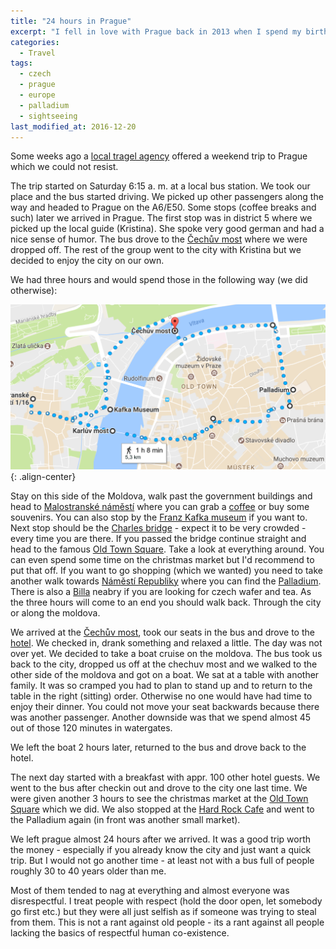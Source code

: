 ```yaml
---
title: "24 hours in Prague"
excerpt: "I fell in love with Prague back in 2013 when I spend my birthday there. A year later my girlfriend joined me and we enjoyed some sunny days in Mai 2014 in Prague."
categories:
  - Travel
tags:
  - czech
  - prague
  - europe
  - palladium
  - sightseeing
last_modified_at: 2016-12-20
---
```


Some weeks ago a [local tragel agency](http://www.frankenland-reisen.de/) offered a weekend trip to Prague which we could not resist.

The trip started on Saturday 6:15 a. m. at a local bus station. We took our place and the bus started driving. We picked up other passengers along the way and headed to Prague on the A6/E50.
Some stops (coffee breaks and such) later we arrived in Prague. The first stop was in district 5 where we picked up the local guide (Kristina). She spoke very good german and had a nice sense of humor.
The bus drove to the [Čechův most](https://en.wikipedia.org/wiki/Svatopluk_Čech_Bridge) where we were dropped off. The rest of the group went to the city with Kristina but we decided to enjoy the city on our own.

We had three hours and would spend those in the following way (we did otherwise):

![center-aligned-image](/assets/images/prague.tiff){: .align-center}

Stay on this side of the Moldova, walk past the government buildings and head to [Malostranské náměstí](https://en.wikipedia.org/wiki/Malostranské_náměst%C3%AD) where you can grab a [coffee](http://en.starbuckscoffee.cz) or buy some souvenirs. You can also stop by the [Franz Kafka museum](http://www.kafkamuseum.cz/ShowPage.aspx?tabId=-1) if you want to.
Next stop should be the [Charles bridge](https://en.wikipedia.org/wiki/Charles_Bridge) - expect it to be very crowded - every time you are there. If you passed the bridge continue straight and head to the famous [Old Town Square](https://en.wikipedia.org/wiki/Old_Town_Square).
Take a look at everything around. You can even spend some time on the christmas market but I'd recommend to put that off.
If you want to go shopping (which we wanted) you need to take another walk towards [Náměstí Republiky](https://en.wikipedia.org/wiki/Náměst%C3%AD_Republiky,_Prague) where you can find the [Palladium](https://www.palladiumpraha.cz). There is also a [Billa](https://www.billa.cz/) neabry if you are looking for czech wafer and tea.
As the three hours will come to an end you should walk back. Through the city or along the moldova.

We arrived at the [Čechův most](https://en.wikipedia.org/wiki/Svatopluk_Čech_Bridge), took our seats in the bus and drove to the [hotel](http://www.hotelduo.cz/default-en.html). We checked in, drank something and relaxed a little.
The day was not over yet. We decided to take a boat cruise on the moldova. The bus took us back to the city, dropped us off at the chechuv most and we walked to the other side of the moldova and got on a boat.
We sat at a table with another family. It was so cramped you had to plan to stand up and to return to the table in the right (sitting) order. Otherwise no one would have had time to enjoy their dinner.
You could not move your seat backwards because there was another passenger. Another downside was that we spend almost 45 out of those 120 minutes in watergates.

We left the boat 2 hours later, returned to the bus and drove back to the hotel.

The next day started with a breakfast with appr. 100 other hotel guests. We went to the bus after checkin out and drove to the city one last time.
We were given another 3 hours to see the christmas market at the [Old Town Square](https://en.wikipedia.org/wiki/Old_Town_Square) which we did. We also stopped at the [Hard Rock Cafe](http://www.hardrock.com/cafes/prague/) and went to the Palladium again (in front was another small market).

We left prague almost 24 hours after we arrived. It was a good trip worth the money - especially if you already know the city and just want a quick trip.
But I would not go another time - at least not with a bus full of people roughly 30 to 40 years older than me.

Most of them tended to nag at everything and almost everyone was disrespectful.
I treat people with respect (hold the door open, let somebody go first etc.) but they were all just selfish as if someone was trying to steal from them.
This is not a rant against old people - its a rant against all people lacking the basics of respectful human co-existence.
